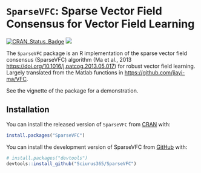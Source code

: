 
<!-- README.md is generated from README.Rmd. Please edit that file -->

# `SparseVFC`: Sparse Vector Field Consensus for Vector Field Learning

<!-- badges: start -->

[![CRAN_Status_Badge](https://www.r-pkg.org/badges/version/SparseVFC)](https://cran.r-project.org/package=SparseVFC)
[![](https://cranlogs.r-pkg.org/badges/SparseVFC)](https://cran.r-project.org/package=SparseVFC)
<!-- badges: end -->

The `SparseVFC` package is an R implementation of the sparse vector
field consensus (SparseVFC) algorithm (Ma et al., 2013
<https://doi.org/10.1016/j.patcog.2013.05.017>) for robust vector field
learning. Largely translated from the Matlab functions in
<https://github.com/jiayi-ma/VFC>.

See the vignette of the package for a demonstration.

## Installation

You can install the released version of `SparseVFC` from
[CRAN](https://cran.r-project.org/) with:

``` r
install.packages("SparseVFC")
```

You can install the development version of SparseVFC from
[GitHub](https://github.com/) with:

``` r
# install.packages("devtools")
devtools::install_github("Sciurus365/SparseVFC")
```
